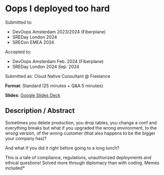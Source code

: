 # Oops I deployed too hard

Submitted to:
- DevOops Amsterdam 2023/2024 (Fiberplane)
- SREDay London 2024
- SRECon EMEA 2024

Accepted to: 
- DevOops Amsterdam Feb. 2024 (Fiberplane)
- SREDay London 2024 Sep. 2024

Submitted as: Cloud Native Consultant @ Freelance

**Format**: Standard (25 minutes + Q&A 5 minutes)

**Slides**: [Google Slides Deck](https://docs.google.com/presentation/d/15OkDT31ll8dBakYg15Sj_1HNR7qI57tNSdb_IbTak40/edit?usp=sharing)

## Description / Abstract

Sometimes you delete production, you drop tables, you change a conf and everything breaks but what if you upgraded the wrong environment, to the wrong version, of the wrong customer (that also happens to be the bigger your company has)?

And what if you did it right before going to a long lunch?

This is a tale of compliance, regulations, unauthorized deployments and ethical questions!
Solved more through diplomacy than with coding.
Memes included*
